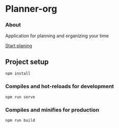 # Planner-org

### About
Application for planning and organizing your time

[Start planing](https://planner-org-app.firebaseapp.com)

## Project setup
```
npm install
```

### Compiles and hot-reloads for development
```
npm run serve
```

### Compiles and minifies for production
```
npm run build
```
